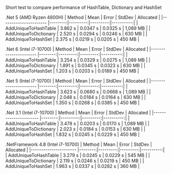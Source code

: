 Short test to compare performance of HashTable, Dictionary and HashSet

.Net 5 (AMD Ryzen 4800H)
|                Method |    Mean |    Error |   StdDev | Allocated |
|---------------------- |--------:|---------:|---------:|----------:|
|  AddUniqueToHashTable | 3.862 s | 0.0347 s | 0.0325 s |  1,089 MB |
| AddUniqueToDictionary | 2.520 s | 0.0294 s | 0.0246 s |    630 MB |
|    AddUniqueToHashSet | 2.375 s | 0.0219 s | 0.0205 s |    450 MB |

.Net 6 (Intel i7-10700)
|                Method |    Mean |    Error |   StdDev | Allocated |
|---------------------- |--------:|---------:|---------:|----------:|
|  AddUniqueToHashTable | 3.254 s | 0.0329 s | 0.0275 s |  1,089 MB |
| AddUniqueToDictionary | 1.891 s | 0.0345 s | 0.0323 s |    630 MB |
|    AddUniqueToHashSet | 1.203 s | 0.0203 s | 0.0189 s |    450 MB |

.Net 5 (Intel i7-10700)
|                Method |    Mean |    Error |   StdDev | Allocated |
|---------------------- |--------:|---------:|---------:|----------:|
|  AddUniqueToHashTable | 3.623 s | 0.0680 s | 0.0668 s |  1,089 MB |
| AddUniqueToDictionary | 2.048 s | 0.0184 s | 0.0164 s |    630 MB |
|    AddUniqueToHashSet | 1.350 s | 0.0268 s | 0.0385 s |    450 MB |

.Net 3.1 (Intel i7-10700)
|                Method |    Mean |    Error |   StdDev | Allocated |
|---------------------- |--------:|---------:|---------:|----------:|
|  AddUniqueToHashTable | 3.478 s | 0.0203 s | 0.0170 s |  1,089 MB |
| AddUniqueToDictionary | 2.023 s | 0.0184 s | 0.0153 s |    630 MB |
|    AddUniqueToHashSet | 1.832 s | 0.0245 s | 0.0229 s |    450 MB |

.NetFramework 4.8 (Intel i7-10700)
|                Method |    Mean |    Error |   StdDev | Allocated |
|---------------------- |--------:|---------:|---------:|----------:|
|  AddUniqueToHashTable | 3.279 s | 0.0245 s | 0.0229 s |    545 MB |
| AddUniqueToDictionary | 2.119 s | 0.0246 s | 0.0219 s |    450 MB |
|    AddUniqueToHashSet | 1.963 s | 0.0337 s | 0.0282 s |    360 MB |


